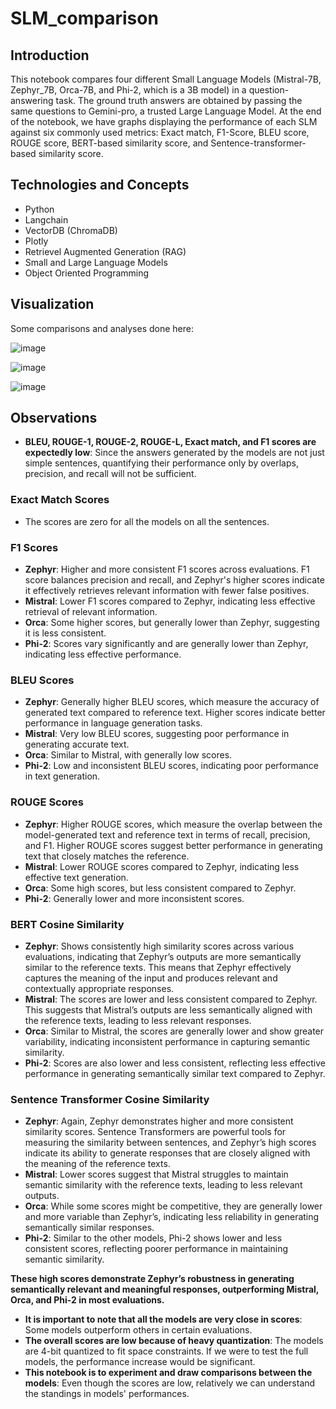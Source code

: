 # SLM_comparison

## Introduction
This notebook compares four different Small Language Models (Mistral-7B, Zephyr_7B, Orca-7B, and Phi-2, which is a 3B model) in a question-answering task. 
The ground truth answers are obtained by passing the same questions to Gemini-pro, a trusted Large Language Model. At the end of the notebook, we have graphs displaying 
the performance of each SLM against six commonly used metrics: Exact match, F1-Score, BLEU score, ROUGE score, BERT-based similarity score, and Sentence-transformer-based 
similarity score.

## Technologies and Concepts
- Python
- Langchain
- VectorDB (ChromaDB)
- Plotly
- Retrievel Augmented Generation (RAG)
- Small and Large Language Models
- Object Oriented Programming

## Visualization
Some comparisons and analyses done here:

![image](https://github.com/user-attachments/assets/24d56424-7b91-4ed6-852f-332aa8200a60)

![image](https://github.com/user-attachments/assets/7843662e-5e52-440e-a66e-b4c7d7e8dca6)

![image](https://github.com/user-attachments/assets/67442263-431b-4ecc-8d04-e41487d16a6a)


## Observations

- **BLEU, ROUGE-1, ROUGE-2, ROUGE-L, Exact match, and F1 scores are expectedly low**: Since the answers generated by the models are not just simple sentences, quantifying their performance only by overlaps, precision, and recall will not be sufficient.

### Exact Match Scores
- The scores are zero for all the models on all the sentences. 

### F1 Scores
- **Zephyr**: Higher and more consistent F1 scores across evaluations. F1 score balances precision and recall, and Zephyr's higher scores indicate it effectively retrieves relevant information with fewer false positives.
- **Mistral**: Lower F1 scores compared to Zephyr, indicating less effective retrieval of relevant information.
- **Orca**: Some higher scores, but generally lower than Zephyr, suggesting it is less consistent.
- **Phi-2**: Scores vary significantly and are generally lower than Zephyr, indicating less effective performance.

### BLEU Scores
- **Zephyr**: Generally higher BLEU scores, which measure the accuracy of generated text compared to reference text. Higher scores indicate better performance in language generation tasks.
- **Mistral**: Very low BLEU scores, suggesting poor performance in generating accurate text.
- **Orca**: Similar to Mistral, with generally low scores.
- **Phi-2**: Low and inconsistent BLEU scores, indicating poor performance in text generation.

### ROUGE Scores
- **Zephyr**: Higher ROUGE scores, which measure the overlap between the model-generated text and reference text in terms of recall, precision, and F1. Higher ROUGE scores suggest better performance in generating text that closely matches the reference.
- **Mistral**: Lower ROUGE scores compared to Zephyr, indicating less effective text generation.
- **Orca**: Some high scores, but less consistent compared to Zephyr.
- **Phi-2**: Generally lower and more inconsistent scores.

### BERT Cosine Similarity
- **Zephyr**: Shows consistently high similarity scores across various evaluations, indicating that Zephyr’s outputs are more semantically similar to the reference texts. This means that Zephyr effectively captures the meaning of the input and produces relevant and contextually appropriate responses.
- **Mistral**: The scores are lower and less consistent compared to Zephyr. This suggests that Mistral’s outputs are less semantically aligned with the reference texts, leading to less relevant responses.
- **Orca**: Similar to Mistral, the scores are generally lower and show greater variability, indicating inconsistent performance in capturing semantic similarity.
- **Phi-2**: Scores are also lower and less consistent, reflecting less effective performance in generating semantically similar text compared to Zephyr.

### Sentence Transformer Cosine Similarity
- **Zephyr**: Again, Zephyr demonstrates higher and more consistent similarity scores. Sentence Transformers are powerful tools for measuring the similarity between sentences, and Zephyr’s high scores indicate its ability to generate responses that are closely aligned with the meaning of the reference texts.
- **Mistral**: Lower scores suggest that Mistral struggles to maintain semantic similarity with the reference texts, leading to less relevant outputs.
- **Orca**: While some scores might be competitive, they are generally lower and more variable than Zephyr’s, indicating less reliability in generating semantically similar responses.
- **Phi-2**: Similar to the other models, Phi-2 shows lower and less consistent scores, reflecting poorer performance in maintaining semantic similarity.

**These high scores demonstrate Zephyr’s robustness in generating semantically relevant and meaningful responses, outperforming Mistral, Orca, and Phi-2 in most evaluations.**

- **It is important to note that all the models are very close in scores**: Some models outperform others in certain evaluations.
- **The overall scores are low because of heavy quantization**: The models are 4-bit quantized to fit space constraints. If we were to test the full models, the performance increase would be significant.
- **This notebook is to experiment and draw comparisons between the models**: Even though the scores are low, relatively we can understand the standings in models' performances.

